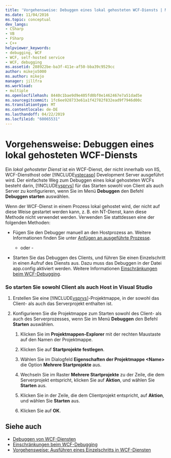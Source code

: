 ```yaml
---
title: 'Vorgehensweise: Debuggen eines lokal gehosteten WCF-Diensts | Microsoft-Dokumentation'
ms.date: 11/04/2016
ms.topic: conceptual
dev_langs:
- CSharp
- VB
- FSharp
- C++
helpviewer_keywords:
- debugging, WCF
- WCF, self-hosted service
- WCF, debugging
ms.assetid: 288922be-ba3f-411e-af50-bba39c9529cc
author: mikejo5000
ms.author: mikejo
manager: jillfra
ms.workload:
- multiple
ms.openlocfilehash: 8440c1bae9d9e405fd0bf0e1462467e7a51dad5e
ms.sourcegitcommit: 1fc6ee928733e61a1f42782f832ead9f7946d00c
ms.translationtype: MT
ms.contentlocale: de-DE
ms.lasthandoff: 04/22/2019
ms.locfileid: "60065531"
---
```

# <a name="how-to-debug-a-self-hosted-wcf-service"></a>Vorgehensweise: Debuggen eines lokal gehosteten WCF-Diensts
Ein *lokal gehosteter Dienst* ist ein WCF-Dienst, der nicht innerhalb von IIS, WCF-Diensthost oder [!INCLUDE[vstecasp](../code-quality/includes/vstecasp_md.md)] Development Server ausgeführt wird. Der einfachste Weg zum Debuggen eines lokal gehosteten WCFs besteht darin, [!INCLUDE[vsprvs](../code-quality/includes/vsprvs_md.md)] für das Starten sowohl von Client als auch Server zu konfigurieren, wenn Sie im Menü **Debuggen** den Befehl **Debuggen starten** auswählen.

 Wenn der WCF-Dienst in einem Prozess lokal gehostet wird, der nicht auf diese Weise gestartet werden kann, z. B. ein NT-Dienst, kann diese Methode nicht verwendet werden. Verwenden Sie stattdessen eine der folgenden Methoden:

- Fügen Sie den Debugger manuell an den Hostprozess an. Weitere Informationen finden Sie unter [Anfügen an ausgeführte Prozesse](../debugger/attach-to-running-processes-with-the-visual-studio-debugger.md).

     - oder -

- Starten Sie das Debuggen des Clients, und führen Sie einen Einzelschritt in einen Aufruf des Diensts aus. Dazu muss das Debuggen in der Datei app.config aktiviert werden. Weitere Informationen [Einschränkungen beim WCF-Debugging](../debugger/limitations-on-wcf-debugging.md).

### <a name="to-start-both-client-and-host-from-visual-studio"></a>So starten Sie sowohl Client als auch Host in Visual Studio

1. Erstellen Sie eine [!INCLUDE[vsprvs](../code-quality/includes/vsprvs_md.md)]-Projektmappe, in der sowohl das Client- als auch das Serverprojekt enthalten ist.

2. Konfigurieren Sie die Projektmappe zum Starten sowohl des Client- als auch des Serverprozesses, wenn Sie im Menü **Debuggen** den Befehl **Starten** auswählen.

   1. Klicken Sie im **Projektmappen-Explorer** mit der rechten Maustaste auf den Namen der Projektmappe.

   2. Klicken Sie auf **Startprojekte festlegen**.

   3. Wählen Sie im Dialogfeld **Eigenschaften der Projektmappe \<Name>** die Option **Mehrere Startprojekte** aus.

   4. Wechseln Sie im Raster **Mehrere Startprojekte** zu der Zeile, die dem Serverprojekt entspricht, klicken Sie auf **Aktion**, und wählen Sie **Starten** aus.

   5. Klicken Sie in der Zeile, die dem Clientprojekt entspricht, auf **Aktion**, und wählen Sie **Starten** aus.

   6. Klicken Sie auf **OK**.

## <a name="see-also"></a>Siehe auch
- [Debuggen von WCF-Diensten](../debugger/debugging-wcf-services.md)
- [Einschränkungen beim WCF-Debugging](../debugger/limitations-on-wcf-debugging.md)
- [Vorgehensweise: Ausführen eines Einzelschritts in WCF-Diensten](../debugger/how-to-step-into-wcf-services.md)